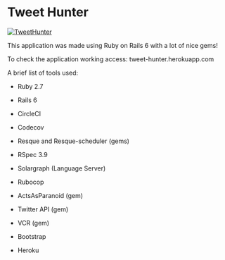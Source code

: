 Tweet Hunter
===========

[![TweetHunter](https://circleci.com/gh/rafaelcgs10/TweetHunter.svg?style=svg)](https://circleci.com/gh/rafaelcgs10/TweetHunter)

This application was made using Ruby on Rails 6 with a lot of nice gems!

To check the application working access: tweet-hunter.herokuapp.com

A brief list of tools used:

* Ruby 2.7

* Rails 6

* CircleCI

* Codecov

* Resque and Resque-scheduler (gems)

* RSpec 3.9

* Solargraph (Language Server)

* Rubocop

* ActsAsParanoid (gem)

* Twitter API (gem)

* VCR (gem)

* Bootstrap

* Heroku
